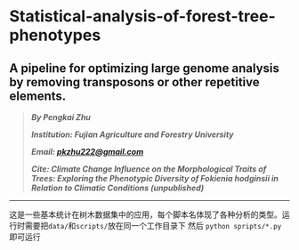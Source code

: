 # Statistical-analysis-of-forest-tree-phenotypes
## A pipeline for optimizing large genome analysis by removing transposons or other repetitive elements.

> ***By Pengkai Zhu***
> 
> ***Institution: Fujian Agriculture and Forestry University***
> 
>  ***Email: pkzhu222@gmail.com***
> 
>  ***Cite: Climate Change Influence on the Morphological Traits of Trees: Exploring the Phenotypic Diversity of Fokienia hodginsii in Relation to Climatic Conditions (unpublished)***
>  
>


------
这是一些基本统计在树木数据集中的应用，每个脚本名体现了各种分析的类型。运行时需要把`data/`和`scripts/`放在同一个工作目录下
然后
`
python spripts/*.py
`
即可运行
